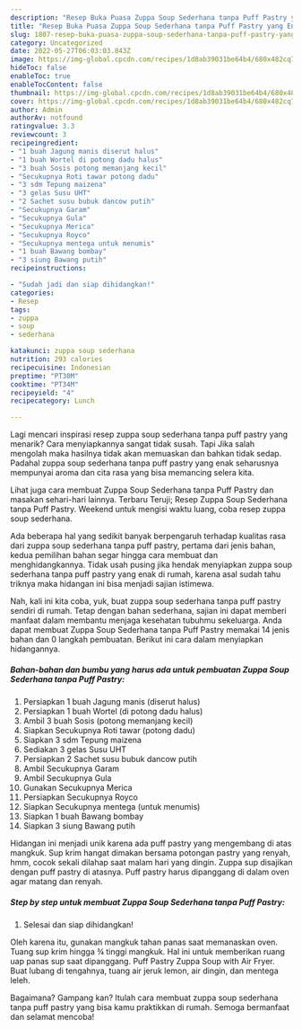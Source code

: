 ```yaml
---
description: "Resep Buka Puasa Zuppa Soup Sederhana tanpa Puff Pastry yang Enak"
title: "Resep Buka Puasa Zuppa Soup Sederhana tanpa Puff Pastry yang Enak"
slug: 1807-resep-buka-puasa-zuppa-soup-sederhana-tanpa-puff-pastry-yang-enak
category: Uncategorized
date: 2022-05-27T06:03:03.843Z
image: https://img-global.cpcdn.com/recipes/1d8ab39031be64b4/680x482cq70/zuppa-soup-sederhana-tanpa-puff-pastry-foto-resep-utama.jpg
hideToc: false
enableToc: true
enableTocContent: false
thumbnail: https://img-global.cpcdn.com/recipes/1d8ab39031be64b4/680x482cq70/zuppa-soup-sederhana-tanpa-puff-pastry-foto-resep-utama.jpg
cover: https://img-global.cpcdn.com/recipes/1d8ab39031be64b4/680x482cq70/zuppa-soup-sederhana-tanpa-puff-pastry-foto-resep-utama.jpg
author: Admin
authorAv: notfound
ratingvalue: 3.3
reviewcount: 3
recipeingredient:
- "1 buah Jagung manis diserut halus"
- "1 buah Wortel di potong dadu halus"
- "3 buah Sosis potong memanjang kecil"
- "Secukupnya Roti tawar potong dadu"
- "3 sdm Tepung maizena"
- "3 gelas Susu UHT"
- "2 Sachet susu bubuk dancow putih"
- "Secukupnya Garam"
- "Secukupnya Gula"
- "Secukupnya Merica"
- "Secukupnya Royco"
- "Secukupnya mentega untuk menumis"
- "1 buah Bawang bombay"
- "3 siung Bawang putih"
recipeinstructions:

- "Sudah jadi dan siap dihidangkan!"
categories:
- Resep
tags:
- zuppa
- soup
- sederhana

katakunci: zuppa soup sederhana 
nutrition: 293 calories
recipecuisine: Indonesian
preptime: "PT30M"
cooktime: "PT34M"
recipeyield: "4"
recipecategory: Lunch

---
```



Lagi mencari inspirasi resep zuppa soup sederhana tanpa puff pastry yang menarik? Cara menyiapkannya sangat tidak susah. Tapi Jika salah mengolah maka hasilnya tidak akan memuaskan dan bahkan tidak sedap. Padahal zuppa soup sederhana tanpa puff pastry yang enak seharusnya mempunyai aroma dan cita rasa yang bisa memancing selera kita.


Lihat juga cara membuat Zuppa Soup Sederhana tanpa Puff Pastry dan masakan sehari-hari lainnya. Terbaru Teruji; Resep Zuppa Soup Sederhana tanpa Puff Pastry. Weekend untuk mengisi waktu luang, coba resep zuppa soup sederhana.

Ada beberapa hal yang sedikit banyak berpengaruh terhadap kualitas rasa dari zuppa soup sederhana tanpa puff pastry, pertama dari jenis bahan, kedua pemilihan bahan segar hingga cara membuat dan menghidangkannya. Tidak usah pusing jika hendak menyiapkan zuppa soup sederhana tanpa puff pastry yang enak di rumah, karena asal sudah tahu triknya maka hidangan ini bisa menjadi sajian istimewa.


Nah, kali ini kita coba, yuk, buat zuppa soup sederhana tanpa puff pastry sendiri di rumah. Tetap dengan bahan sederhana, sajian ini dapat memberi manfaat dalam membantu menjaga kesehatan tubuhmu sekeluarga. Anda dapat membuat Zuppa Soup Sederhana tanpa Puff Pastry memakai 14 jenis bahan dan 0 langkah pembuatan. Berikut ini cara dalam menyiapkan hidangannya.

<!--inarticleads1-->

##### Bahan-bahan dan bumbu yang harus ada untuk pembuatan Zuppa Soup Sederhana tanpa Puff Pastry:

1. Persiapkan 1 buah Jagung manis (diserut halus)
1. Persiapkan 1 buah Wortel (di potong dadu halus)
1. Ambil 3 buah Sosis (potong memanjang kecil)
1. Siapkan Secukupnya Roti tawar (potong dadu)
1. Siapkan 3 sdm Tepung maizena
1. Sediakan 3 gelas Susu UHT
1. Persiapkan 2 Sachet susu bubuk dancow putih
1. Ambil Secukupnya Garam
1. Ambil Secukupnya Gula
1. Gunakan Secukupnya Merica
1. Persiapkan Secukupnya Royco
1. Siapkan Secukupnya mentega (untuk menumis)
1. Siapkan 1 buah Bawang bombay
1. Siapkan 3 siung Bawang putih


Hidangan ini menjadi unik karena ada puff pastry yang mengembang di atas mangkuk. Sup krim hangat dimakan bersama potongan pastry yang renyah, hmm, cocok sekali dilahap saat malam hari yang dingin. Zuppa sup disajikan dengan puff pastry di atasnya. Puff pastry harus dipanggang di dalam oven agar matang dan renyah. 

<!--inarticleads2-->

##### Step by step untuk membuat Zuppa Soup Sederhana tanpa Puff Pastry:


1. Selesai dan siap dihidangkan!

Oleh karena itu, gunakan mangkuk tahan panas saat memanaskan oven. Tuang sup krim hingga ¾ tinggi mangkuk. Hal ini untuk memberikan ruang uap panas sup saat dipanggang. Puff Pastry Zuppa Soup with Air Fryer. Buat lubang di tengahnya, tuang air jeruk lemon, air dingin, dan mentega leleh. 

Bagaimana? Gampang kan? Itulah cara membuat zuppa soup sederhana tanpa puff pastry yang bisa kamu praktikkan di rumah. Semoga bermanfaat dan selamat mencoba!
